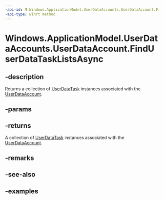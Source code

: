 ```yaml
---
-api-id: M:Windows.ApplicationModel.UserDataAccounts.UserDataAccount.FindUserDataTaskListsAsync
-api-type: winrt method
---
```


<!-- Method syntax.
public IAsyncOperation<UserDataTaskList>> UserDataAccount.FindUserDataTaskListsAsync()
-->

# Windows.ApplicationModel.UserDataAccounts.UserDataAccount.FindUserDataTaskListsAsync

## -description
Returns a collection of [UserDataTask](../windows.applicationmodel.userdatatasks.md) instances associated with the [UserDataAccount](userdataaccount.md).

## -params

## -returns
A collection of [UserDataTask](../windows.applicationmodel.userdatatasks.md) instances associated with the [UserDataAccount](userdataaccount.md).

## -remarks

## -see-also

## -examples
